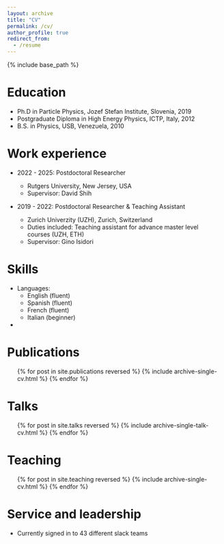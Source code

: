 ```yaml
---
layout: archive
title: "CV"
permalink: /cv/
author_profile: true
redirect_from:
  - /resume
---
```


{% include base_path %}

Education
======
* Ph.D in Particle Physics, Jozef Stefan Institute, Slovenia, 2019
* Postgraduate Diploma in High Energy Physics, ICTP, Italy, 2012
* B.S. in Physics, USB, Venezuela, 2010

Work experience
======

* 2022 - 2025: Postdoctoral Researcher
  * Rutgers University, New Jersey, USA
  * Supervisor: David Shih

* 2019 - 2022: Postdoctoral Researcher & Teaching Assistant
  * Zurich Univerzity (UZH), Zurich, Switzerland
  * Duties included: Teaching assistant for advance master level courses (UZH, ETH)
  * Supervisor: Gino Isidori
  
Skills
======
* Languages:
  * English (fluent)
  * Spanish (fluent)
  * French (fluent)
  * Italian (beginner)
* 

Publications
======
  <ul>{% for post in site.publications reversed %}
    {% include archive-single-cv.html %}
  {% endfor %}</ul>
  
Talks
======
  <ul>{% for post in site.talks reversed %}
    {% include archive-single-talk-cv.html  %}
  {% endfor %}</ul>
  
Teaching
======
  <ul>{% for post in site.teaching reversed %}
    {% include archive-single-cv.html %}
  {% endfor %}</ul>
  
Service and leadership
======
* Currently signed in to 43 different slack teams
